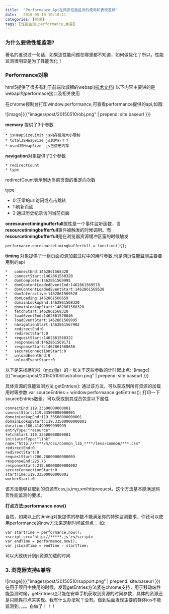 ```yaml
---
title:  "Performance Api在网页性能监测的使用和表现差异"
date:   2016-05-10 10:10:11
categories: [前端]
tags: [性能监测,performance,兼容]
---
```


### 为什么要做性能监测?

著名的谁说过一句话，如果连性能问题在哪里都不知道，如何做优化？所以，性能监测很明显是为了性能优化！

### Performance对象

html5提供了很多有利于前端攻城狮的webapi[(技术文档)](https://developer.mozilla.org/zh-CN/docs/Web/API)
以下内容主要讲的是webapi的performace接口及相关使用

在chrome控制台打印window.performance,可查看performance提供的api,如图:

![image]({{"images/post/20150510/obj.png" | prepend: site.baseurl }})

**memory**	提供了3个参数

	* jsHeapSizeLimit js内存使用大小限制
	* totalJSHeapSize js总内存？？
	* usedJSHeapSize  js已使用内存

**navigation**对象提供了2个参数

	* redirectCount
	* type

redirectCount表示到达当前页面的重定向次数

type

* 0:正常的url访问或点击跳转
* 1:刷新页面
* 2:通过历史纪录访问当前页面

**onresourcetimingbufferfull**属性是一个事件监听函数，当**resourcetimingbufferfull**事件被触发的时候调用。而
**resourcetimingbufferfull**是在浏览器资源缓冲区蛮的时候触发


	performance.onresourcetimingbufferfull = function(){};
**timing** 对象提供了一组页面资源加载过程中的用时参数,也是网页性能监测主要要用到的api


	* 	connectEnd:1462861568320
	* 	connectStart:1462861568320
	* 	domComplete:1462861569995
	* 	domContentLoadedEventEnd:1462861569578
	* 	domContentLoadedEventStart:1462861569528
	* 	domInteractive:1462861569528
	* 	domLoading:1462861568659
	* 	domainLookupEnd:1462861568320
	* 	domainLookupStart:1462861568320
	* 	fetchStart:1462861568320
	* 	loadEventEnd:1462861570046
	* 	loadEventStart:1462861569995
	* 	navigationStart:1462861567902
	* 	redirectEnd:0
	* 	redirectStart:0
	* 	requestStart:1462861568322
	* 	responseEnd:1462861569171
	* 	responseStart:1462861568656
	* 	secureConnectionStart:0
	* 	unloadEventEnd:0
	* 	unloadEventStart:0

以下是来找磨叽啦（[mozilla](https://developer.mozilla.org/zh-CN/docs/Web/API/Performance)）的一张关于这些参数的计时起止点:
![image]({{"images/post/20150510/illustration.png" | prepend: site.baseurl }})



具体资源的性能监测方法 getEntries():
通过该方法，可以获取到所有资源的加载用时等参数
var sourceEntries = window.performance.getEntries();
打印一下sourceEntries数组，可以获取到其成员包含以下属性

	connectEnd:119.33500000000001
	connectStart:119.33500000000001
	domainLookupEnd:119.33500000000001
	domainLookupStart:119.33500000000001
	duration:106.41499999999999
	entryType:"resource"
	fetchStart:119.33500000000001
	initiatorType:"link"
	name:"http://****/m/css/common_lib_****/less/common/***.css"
	redirectEnd:0
	redirectStart:0
	requestStart:206.28000000000003
	responseEnd:225.75
	responseStart:215.60000000000002
	secureConnectionStart:0
	startTime:119.33500000000001
	workerStart:0

该方法能够获取到的资源有css,js,img,xmlhttprequest。这个方法基本能满足网页性能监测的要求。

**打点方法:performance.now()**

当然，如果以上的timing对象提供的参数不能满足你的特殊监测要求，你还可以使用performance的now方法来定制时间监测点；
如:

	var startTime = performance.now();
	<script src='http://*****.js'></script>
	var endTime = performance.now();
	var jsLoadTime = endTime - startTime;
可以大致统计到js资源加载的时间

### 3. 浏览器支持&兼容

![image]({{"images/post/20150510/support.png" | prepend: site.baseurl }})
在用于项目中使用的时候，发现getEntries方法紧在chrome支持，用于移动端性能监测时候，getEntries也只能在安卓手机获取到资源的时间参数，具体的资源还是只能靠打点来实现。我有什么办法呢？没有。做到后面发现主要的群体ios不能监测到。。。。白做了！！！
